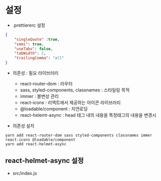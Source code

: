 # 설정

- .prettiererc 설정

```json
{
    "singleQuote" :true,
    "semi": true,
    "useTabs": false,
    "tabWidth": 2,
    "trailingComma": "all"
}
```

- 의존성 : 필요 라이브러리
    - react-router-dom : 라우터
    - sass, styled-components, classnames : 스타일링 목적
    - immer : 블변성 관리
    - react-icons : 리액트에서 제공하는 아이콘 라이브러리
    - @loadable/component : 지연로딩
    - react-helemt-async : head 태그 내의 내용을 특정태그의 내용을 변경시


- 의존성 설치

```
yarn add react-router-dom sass styled-components classnames immer react-icons @loadable/component
yarn add react-helmet-async
```

## react-helmet-async 설정

- src/index.js
